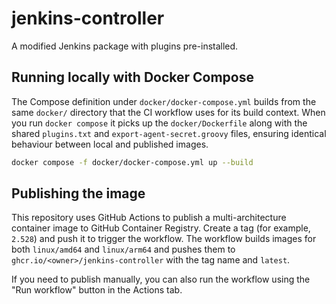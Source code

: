 # jenkins-controller

A modified Jenkins package with plugins pre-installed.

## Running locally with Docker Compose

The Compose definition under `docker/docker-compose.yml` builds from the same
`docker/` directory that the CI workflow uses for its build context. When you
run `docker compose` it picks up the `docker/Dockerfile` along with the shared
`plugins.txt` and `export-agent-secret.groovy` files, ensuring identical
behaviour between local and published images.

```sh
docker compose -f docker/docker-compose.yml up --build
```

## Publishing the image

This repository uses GitHub Actions to publish a multi-architecture container
image to GitHub Container Registry. Create a tag (for example, `2.528`) and push
it to trigger the workflow. The workflow builds images for both `linux/amd64`
and `linux/arm64` and pushes them to `ghcr.io/<owner>/jenkins-controller` with
the tag name and `latest`.

If you need to publish manually, you can also run the workflow using the
"Run workflow" button in the Actions tab.
